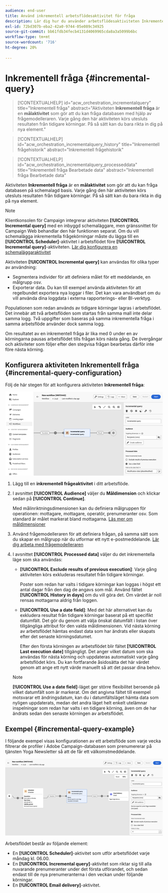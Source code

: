```yaml
---
audience: end-user
title: Använd inkrementell arbetsflödesaktivitet för fråga
description: Lär dig hur du använder arbetsflödesaktiviteten Inkrementell fråga
exl-id: 72bd307b-eba2-42a0-9744-05e089c34925
source-git-commit: bb61fdb34fecb4131d4069965cda8a3a5099b6bc
workflow-type: tm+mt
source-wordcount: '716'
ht-degree: 20%

---
```


# Inkrementell fråga {#incremental-query}



>[!CONTEXTUALHELP]
>id="acw_orchestration_incrementalquery"
>title="Inkrementell fråga"
>abstract="Aktiviteten **Inkrementell fråga** är en **målaktivitet** som gör att du kan fråga databasen med hjälp av frågemodelleraren. Varje gång den här aktiviteten körs utesluts resultaten från tidigare körningar. På så sätt kan du bara rikta in dig på nya element."

>[!CONTEXTUALHELP]
>id="acw_orchestration_incrementalquery_history"
>title="Inkrementell frågehistorik"
>abstract="Inkrementell frågehistorik"

>[!CONTEXTUALHELP]
>id="acw_orchestration_incrementalquery_processeddata"
>title="Inkrementell fråga Bearbetade data"
>abstract="Inkrementell fråga Bearbetade data"

Aktiviteten **Inkrementell fråga** är en **målaktivitet** som gör att du kan fråga databasen på schemalagd basis. Varje gång den här aktiviteten körs utesluts resultaten från tidigare körningar. På så sätt kan du bara rikta in dig på nya element.

>[!NOTE]
>
>Klientkonsolen för Campaign integrerar aktiviteten **[!UICONTROL Incremental query]** med en inbyggd schemaläggare, men gränssnittet för Campaign Web behandlar den här funktionen separat. Om du vill schemalägga inkrementella frågekörningar måste du lägga till en **[!UICONTROL Scheduler]**-aktivitet i arbetsflödet före **[!UICONTROL Incremental query]**-aktiviteten. [Lär dig konfigurera en schemaläggaraktivitet](scheduler.md)

Aktiviteten **[!UICONTROL Incremental query]** kan användas för olika typer av användning:

* Segmentera individer för att definiera målet för ett meddelande, en målgrupp osv.
* Exporterar data. Du kan till exempel använda aktiviteten för att regelbundet exportera nya loggar i filer. Det kan vara användbart om du vill använda dina loggdata i externa rapporterings- eller BI-verktyg.

Populationen som redan används av tidigare körningar lagras i arbetsflödet. Det innebär att två arbetsflöden som startas från samma mall inte delar samma logg. Två uppgifter som baseras på samma inkrementella fråga i samma arbetsflöde använder dock samma logg.

Om resultatet av en inkrementell fråga är lika med 0 under en av körningarna pausas arbetsflödet tills frågan körs nästa gång. De övergångar och aktiviteter som följer efter den stegvisa frågan bearbetas därför inte före nästa körning.

## Konfigurera aktiviteten Inkrementell fråga {#incremental-query-configuration}

Följ de här stegen för att konfigurera aktiviteten **Inkrementell fråga**:

![](../assets/incremental-query.png)

1. Lägg till en **inkrementell frågeaktivitet** i ditt arbetsflöde.

1. I avsnittet **[!UICONTROL Audience]** väljer du **Måldimension** och klickar sedan på **[!UICONTROL Continue]**.

   Med målinriktningsdimensionen kan du definiera målgruppen för operationen: mottagare, mottagare, operatör, prenumeranter osv. Som standard är målet markerat bland mottagarna. [Läs mer om måldimensioner](../../audience/about-recipients.md#targeting-dimensions)

1. Använd frågemodelleraren för att definiera frågan, på samma sätt som du skapar en målgrupp när du utformar ett nytt e-postmeddelande. [Lär dig arbeta med frågemodelleraren](../../query/query-modeler-overview.md)

1. I avsnittet **[!UICONTROL Processed data]** väljer du det inkrementella läge som ska användas:

   * **[!UICONTROL Exclude results of previous execution]**: Varje gång aktiviteten körs exkluderas resultatet från tidigare körningar.

     Poster som redan har valts i tidigare körningar kan loggas i högst ett antal dagar från den dag de angavs som mål. Använd fältet **[!UICONTROL History in days]** om du vill göra det. Om värdet är noll rensas mottagarna aldrig från loggen.

   * **[!UICONTROL Use a date field]**: Med det här alternativet kan du exkludera resultat från tidigare körningar baserat på ett specifikt datumfält. Det gör du genom att välja önskat datumfält i listan över tillgängliga attribut för den valda måldimensionen. Vid nästa körning av arbetsflödet hämtas endast data som har ändrats eller skapats efter det senaste körningsdatumet.

     Efter den första körningen av arbetsflödet blir fältet **[!UICONTROL Last execution date]** tillgängligt. Det anger vilket datum som ska användas för nästa körning och uppdateras automatiskt varje gång arbetsflödet körs. Du kan fortfarande åsidosätta det här värdet genom att ange ett nytt värde manuellt så att det passar dina behov.

   >[!NOTE]
   >
   >**[!UICONTROL Use a date field]**-läget ger större flexibilitet beroende på vilket datumfält som är markerat. Om det angivna fältet till exempel motsvarar ett ändringsdatum, kan du i datumfältsläget hämta data som nyligen uppdaterats, medan det andra läget helt enkelt utelämnar inspelningar som redan har valts i en tidigare körning, även om de har ändrats sedan den senaste körningen av arbetsflödet.

## Exempel {#incremental-query-example}

I följande exempel visas konfigurationen av ett arbetsflöde som varje vecka filtrerar de profiler i Adobe Campaign-databasen som prenumererar på tjänsten Yoga Newsletter så att de får ett välkomstmeddelande.

![](../assets/incremental-query-example.png)

Arbetsflödet består av följande element:

* En **[!UICONTROL Scheduler]**-aktivitet som utför arbetsflödet varje måndag kl. 06.00.
* En **[!UICONTROL Incremental query]**-aktivitet som riktar sig till alla nuvarande prenumeranter under det första utförandet, och sedan endast till de nya prenumeranterna i den veckan under följande körningar.
* En **[!UICONTROL Email delivery]**-aktivitet.

